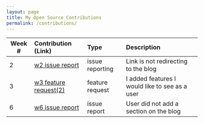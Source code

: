 ```yaml
---
layout: page
title: My Open Source Contributions
permalink: /contributions/
---
```


<!-- 
Type of the contribution should be "Wikipedia edit", "OpenStreet Map feature", "Documentation", "Course website", "Blog", 
"Browse Add-on", etc. 

The descriptioin should include a brief summary of what you did. 

Replace the first row with your contribution. 

--> 





| Week #       | Contribution (Link)  | Type  | Description | 
|---|:---|:---|:---| 
|  2   | [w2 issue report]  |  issue reporting   | Link is not redirecting to the blog  |
|  3   |  [w3 feature request(2)] |   feature request  |    I added features I would like to see as a user  |
|   6  |   [w6 issue report]  |  issue report   |   User did not add a section on the blog   |


[w2 issue report]: https://github.com/nyu-ossd-s19/isaacblinder-weekly/issues
[w3 feature request]: https://github.com/nyu-ossd-s19/memeify-team-1/issues/15
[w3 feature request(2)]:https://github.com/nyu-ossd-s19/tickStop/issues/3
[w6 issue report]: https://github.com/nyu-ossd-s19/willgreenberg-weekly/issues/11

